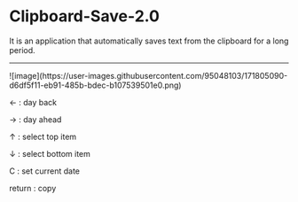 # Clipboard-Save-2.0
It is an application that automatically saves text from the clipboard for a long period.
<hr>
![image](https://user-images.githubusercontent.com/95048103/171805090-d6df5f11-eb91-485b-bdec-b107539501e0.png)

 <-     : day back
 
 ->     : day ahead
 
 ↑      : select top item
 
 ↓      : select bottom item
 
 C      : set current date

 return : copy
